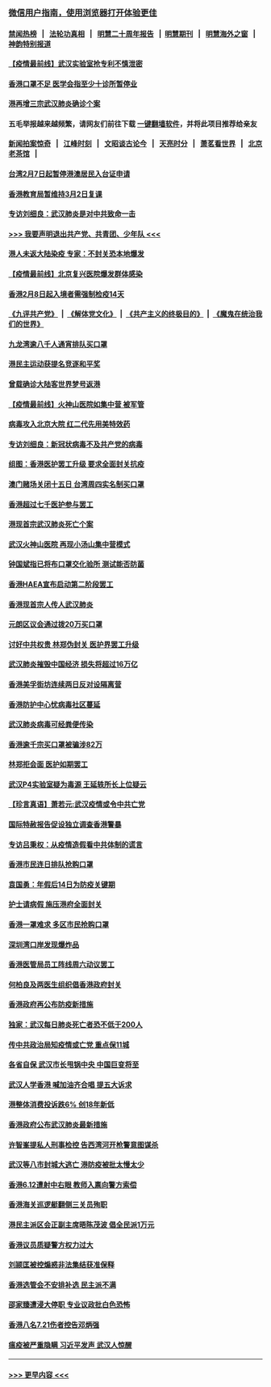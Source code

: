 ### [微信用户指南，使用浏览器打开体验更佳](https://github.com/gfw-breaker/banned-news1/blob/master/indexes/wechat-guide.md?t=0)
#### [禁闻热榜](热点新闻.md?t=0)  &nbsp;&nbsp;|&nbsp;&nbsp; [法轮功真相](https://github.com/gfw-breaker/truth/blob/master/README.md?t=0) &nbsp;&nbsp;|&nbsp;&nbsp; [明慧二十周年报告](https://github.com/gfw-breaker/mh-reports/blob/master/README.md?t=0) &nbsp;&nbsp;|&nbsp;&nbsp;[明慧期刊](https://github.com/gfw-breaker/mh-qikan) &nbsp;&nbsp;|&nbsp;&nbsp; [明慧海外之窗](https://github.com/gfw-breaker/mh-news/blob/master/README.md?t=0) &nbsp;&nbsp;|&nbsp;&nbsp; [神韵特别报道](https://github.com/gfw-breaker/mh-news/blob/master/shenyun.md?t=0)
#### [【疫情最前线】武汉实验室抢专利不慎泄密](../pages/nsc415/n11850310.md?t=02071844) 
#### [香港口罩不足 医学会指至少十诊所暂停业](../pages/nsc415/n11850301.md?t=02071844) 
#### [港再增三宗武汉肺炎确诊个案](../pages/nsc415/n11850328.md?t=02071844) 
#### 五毛举报越来越频繁，请网友们前往下载 [一键翻墙软件](https://github.com/gfw-breaker/ssr-accounts)，并将此项目推荐给亲友
#### [新闻拍案惊奇](https://github.com/gfw-breaker/banned-news1/blob/master/pages/link4.md) &nbsp;&nbsp;|&nbsp;&nbsp; [江峰时刻](https://github.com/gfw-breaker/banned-news1/blob/master/pages/link4.md) &nbsp;&nbsp;|&nbsp;&nbsp; [文昭谈古论今](https://github.com/gfw-breaker/banned-news1/blob/master/pages/link4.md) &nbsp;&nbsp;|&nbsp;&nbsp; [天亮时分](https://github.com/gfw-breaker/banned-news1/blob/master/pages/link4.md) &nbsp;&nbsp;|&nbsp;&nbsp; [萧茗看世界](https://github.com/gfw-breaker/banned-news1/blob/master/pages/link4.md) &nbsp;&nbsp;|&nbsp;&nbsp; [北京老茶馆](https://github.com/gfw-breaker/banned-news1/blob/master/pages/link4.md) &nbsp;&nbsp;|&nbsp;&nbsp; 
#### [台湾2月7日起暂停港澳居民入台证申请](../pages/nsc415/n11850304.md?t=02071844) 
#### [香港教育局暂维持3月2日复课](../pages/nsc415/n11850260.md?t=02071844) 
#### [专访刘细良：武汉肺炎是对中共致命一击](../pages/nsc415/n11849934.md?t=02071844) 
#### [>>> 我要声明退出共产党、共青团、少年队 <<<](https://github.com/begood0513/goodnews/blob/master/quit/letter.md) 
#### [港人未返大陆染疫 专家：不封关恐本地爆发](../pages/nsc415/n11848021.md?t=02071844) 
#### [【疫情最前线】北京复兴医院爆发群体感染](../pages/nsc415/n11847626.md?t=02071844) 
#### [香港2月8日起入境者需强制检疫14天](../pages/nsc415/n11847658.md?t=02071844) 
#### [《九评共产党》](https://github.com/begood0513/9ping.md/blob/master/README.md) &nbsp;|&nbsp; [《解体党文化》](../../../../jtdwh.md/blob/master/README.md)  &nbsp;|&nbsp; [《共产主义的终极目的》](../../../../gczydzjmd.md/blob/master/README.md) &nbsp;|&nbsp; [《魔鬼在统治我们的世界》](../../../../mgztzwmdsj.md/blob/master/README.md) 
#### [九龙湾逾八千人通宵排队买口罩](../pages/nsc415/n11847647.md?t=02071844) 
#### [港民主运动获提名竞逐和平奖](../pages/nsc415/n11847633.md?t=02071844) 
#### [曾载确诊大陆客世界梦号返港](../pages/nsc415/n11847608.md?t=02071844) 
#### [【疫情最前线】火神山医院如集中营 被军管](../pages/nsc415/n11847524.md?t=02071844) 
#### [病毒攻入北京大院 红二代先用美特效药](../pages/nsc415/n11847427.md?t=02071844) 
#### [专访刘细良：新冠状病毒不及共产党的病毒](../pages/nsc415/n11847164.md?t=02071844) 
#### [组图：香港医护罢工升级 要求全面封关抗疫](../pages/nsc415/n11844107.md?t=02071844) 
#### [澳门赌场关闭十五日 台湾周四实名制买口罩](../pages/nsc415/n11845083.md?t=02071844) 
#### [香港超过七千医护参与罢工](../pages/nsc415/n11845051.md?t=02071844) 
#### [港现首宗武汉肺炎死亡个案](../pages/nsc415/n11844998.md?t=02071844) 
#### [武汉火神山医院 再现小汤山集中营模式](../pages/nsc415/n11844763.md?t=02071844) 
#### [钟国斌指已将布口罩交化验所 测试能否防菌](../pages/nsc415/n11842783.md?t=02071844) 
#### [香港HAEA宣布启动第二阶段罢工](../pages/nsc415/n11842723.md?t=02071844) 
#### [香港现首宗人传人武汉肺炎](../pages/nsc415/n11842766.md?t=02071844) 
#### [元朗区议会通过拨20万买口罩](../pages/nsc415/n11842754.md?t=02071844) 
#### [讨好中共权贵 林郑伪封关 医护界罢工升级](../pages/nsc415/n11842359.md?t=02071844) 
#### [武汉肺炎摧毁中国经济 损失将超过16万亿](../pages/nsc415/n11839723.md?t=02071844) 
#### [香港美孚街坊连续两日反对设隔离营](../pages/nsc415/n11839962.md?t=02071844) 
#### [香港防护中心忧病毒社区蔓延](../pages/nsc415/n11839933.md?t=02071844) 
#### [武汉肺炎病毒可经粪便传染](../pages/nsc415/n11839939.md?t=02071844) 
#### [香港逾千宗买口罩被骗涉82万](../pages/nsc415/n11839914.md?t=02071844) 
#### [林郑拒会面 医护如期罢工](../pages/nsc415/n11839892.md?t=02071844) 
#### [武汉P4实验室疑为毒源 王延轶所长上位疑云](../pages/nsc415/n11835543.md?t=02071844) 
#### [【珍言真语】萧若元:武汉疫情或令中共亡党](../pages/nsc415/n11829394.md?t=02071844) 
#### [国际特赦报告促设独立调查香港警暴](../pages/nsc415/n11833845.md?t=02071844) 
#### [专访吕秉权：从疫情造假看中共体制的谎言](../pages/nsc415/n11833813.md?t=02071844) 
#### [香港市民连日排队抢购口罩](../pages/nsc415/n11833794.md?t=02071844) 
#### [袁国勇：年假后14日为防疫关键期](../pages/nsc415/n11831088.md?t=02071844) 
#### [护士请病假 施压港府全面封关](../pages/nsc415/n11831030.md?t=02071844) 
#### [香港一罩难求 多区市民抢购口罩](../pages/nsc415/n11831002.md?t=02071844) 
#### [深圳湾口岸发现爆炸品](../pages/nsc415/n11828802.md?t=02071844) 
#### [香港医管局员工阵线周六动议罢工](../pages/nsc415/n11828762.md?t=02071844) 
#### [何柏良及两医生组织倡香港政府封关](../pages/nsc415/n11828749.md?t=02071844) 
#### [香港政府再公布防疫新措施](../pages/nsc415/n11828716.md?t=02071844) 
#### [独家：武汉每日肺炎死亡者恐不低于200人](../pages/nsc415/n11828240.md?t=02071844) 
#### [传中共政治局知疫情或亡党 重点保11城](../pages/nsc415/n11828145.md?t=02071844) 
#### [各省自保 武汉市长甩锅中央 中国巨变将至](../pages/nsc415/n11828021.md?t=02071844) 
#### [武汉人学香港 喊加油齐合唱 提五大诉求](../pages/nsc415/n11827046.md?t=02071844) 
#### [港整体消费投诉跌6% 创18年新低](../pages/nsc415/n11817280.md?t=02071844) 
#### [香港政府公布武汉肺炎最新措施](../pages/nsc415/n11817152.md?t=02071844) 
#### [许智峯提私人刑事检控 告西湾河开枪警意图谋杀](../pages/nsc415/n11817132.md?t=02071844) 
#### [武汉等八市封城大逃亡 港防疫被批太慢太少](../pages/nsc415/n11817058.md?t=02071844) 
#### [香港6.12遭射中右眼 教师入禀向警方索偿](../pages/nsc415/n11814678.md?t=02071844) 
#### [香港海关巡逻艇翻侧三关员殉职](../pages/nsc415/n11814604.md?t=02071844) 
#### [港民主派区会正副主席晤陈茂波 倡全民派1万元](../pages/nsc415/n11814582.md?t=02071844) 
#### [香港议员质疑警方权力过大](../pages/nsc415/n11814560.md?t=02071844) 
#### [刘颕匡被控煽惑非法集结获准保释](../pages/nsc415/n11811727.md?t=02071844) 
#### [香港选管会不安排补选 民主派不满](../pages/nsc415/n11811691.md?t=02071844) 
#### [邵家臻遭浸大停职 专业议政批白色恐怖](../pages/nsc415/n11811670.md?t=02071844) 
#### [香港八名7.21伤者控告邓炳强](../pages/nsc415/n11811623.md?t=02071844) 
#### [瘟疫被严重隐瞒 习近平发声 武汉人惊醒](../pages/nsc415/n11811186.md?t=02071844) 

----
#### [ >>> 更早内容 <<< ](../indexes/nsc415-earlier.md)
